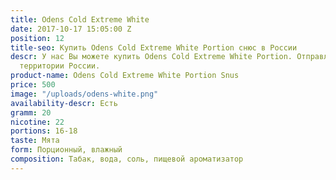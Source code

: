 ```yaml
---
title: Odens Cold Extreme White
date: 2017-10-17 15:05:00 Z
position: 12
title-seo: Купить Odens Cold Extreme White Portion снюс в России
descr: У нас Вы можете купить Odens Cold Extreme White Portion. Отправляем по всей
  территории России.
product-name: Odens Cold Extreme White Portion Snus
price: 500
image: "/uploads/odens-white.png"
availability-descr: Есть
gramm: 20
nicotine: 22
portions: 16-18
taste: Мята
form: Порционный, влажный
composition: Табак, вода, соль, пищевой ароматизатор
---
```


